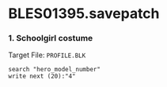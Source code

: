 # BLES01395.savepatch

### 1. Schoolgirl costume

Target File: `PROFILE.BLK`

```
search "hero_model_number"
write next (20):"4"
```

